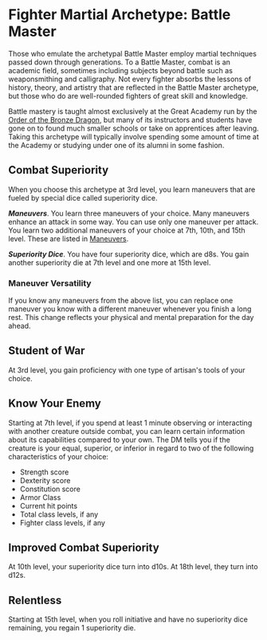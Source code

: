 # Fighter Martial Archetype: Battle Master
Those who emulate the archetypal Battle Master employ martial techniques passed down through generations. To a Battle Master, combat is an academic field, sometimes including subjects beyond battle such as weaponsmithing and calligraphy. Not every fighter absorbs the lessons of history, theory, and artistry that are reflected in the Battle Master archetype, but those who do are well-rounded fighters of great skill and knowledge.

Battle mastery is taught almost exclusively at the Great Academy run by the [Order of the Bronze Dragon](/Organizations/DraconicOrder/Bronze.md), but many of its instructors and students have gone on to found much smaller schools or take on apprentices after leaving. Taking this archetype will typically involve spending some amount of time at the Academy or studying under one of its alumni in some fashion.

## Combat Superiority
When you choose this archetype at 3rd level, you learn maneuvers that are fueled by special dice called superiority dice.

***Maneuvers***. You learn three maneuvers of your choice. Many maneuvers enhance an attack in some way. You can use only one maneuver per attack. You learn two additional maneuvers of your choice at 7th, 10th, and 15th level. These are listed in [Maneuvers](Maneuvers.md).

***Superiority Dice***. You have four superiority dice, which are d8s. You gain another superiority die at 7th level and one more at 15th level.

### Maneuver Versatility
If you know any maneuvers from the above list, you can replace one maneuver you know with a different maneuver whenever you finish a long rest. This change reflects your physical and mental preparation for the day ahead.

## Student of War
At 3rd level, you gain proficiency with one type of artisan's tools of your choice.

## Know Your Enemy
Starting at 7th level, if you spend at least 1 minute observing or interacting with another creature outside combat, you can learn certain information about its capabilities compared to your own. The DM tells you if the creature is your equal, superior, or inferior in regard to two of the following characteristics of your choice:

* Strength score
* Dexterity score
* Constitution score
* Armor Class
* Current hit points
* Total class levels, if any
* Fighter class levels, if any

## Improved Combat Superiority
At 10th level, your superiority dice turn into d10s. At 18th level, they turn into d12s.

## Relentless
Starting at 15th level, when you roll initiative and have no superiority dice remaining, you regain 1 superiority die.
